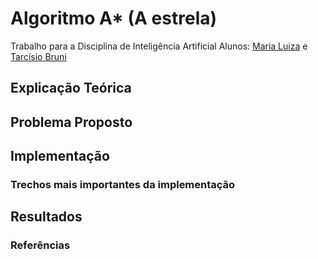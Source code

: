 # Algoritmo A* (A estrela)

Trabalho para a Disciplina de Inteligência Artificial
Alunos: [Maria Luiza](https://github.com/malufreitas) e [Tarcísio Bruni](https://github.com/tarcisiobruni)

## Explicação Teórica

## Problema Proposto

## Implementação

### Trechos mais importantes da implementação

## Resultados

### Referências

